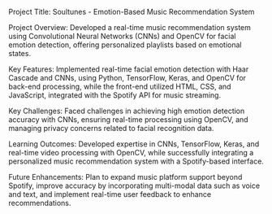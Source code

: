 Project Title: Soultunes - Emotion-Based Music Recommendation System

Project Overview:
Developed a real-time music recommendation system using Convolutional Neural Networks (CNNs) and OpenCV for facial emotion detection, offering personalized playlists based on emotional states.

Key Features:
Implemented real-time facial emotion detection with Haar Cascade and CNNs, using Python, TensorFlow, Keras, and OpenCV for back-end processing, while the front-end utilized HTML, CSS, and JavaScript, integrated with the Spotify API for music streaming.

Key Challenges:
Faced challenges in achieving high emotion detection accuracy with CNNs, ensuring real-time processing using OpenCV, and managing privacy concerns related to facial recognition data.

Learning Outcomes:
Developed expertise in CNNs, TensorFlow, Keras, and real-time video processing with OpenCV, while successfully integrating a personalized music recommendation system with a Spotify-based interface.

Future Enhancements:
Plan to expand music platform support beyond Spotify, improve accuracy by incorporating multi-modal data such as voice and text, and implement real-time user feedback to enhance recommendations.
